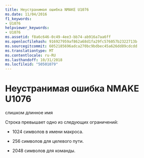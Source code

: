 ```yaml
---
title: Неустранимая ошибка NMAKE U1076
ms.date: 11/04/2016
f1_keywords:
- U1076
helpviewer_keywords:
- U1076
ms.assetid: f8a6c646-0c49-4ee3-bb74-ab916a7aa6ff
ms.openlocfilehash: 916927959af862a68d1fa29fc576057b2322713b
ms.sourcegitcommit: 6052185696adca270bc9bdbec45a626dd89cdcdd
ms.translationtype: MT
ms.contentlocale: ru-RU
ms.lasthandoff: 10/31/2018
ms.locfileid: "50501079"
---
```

# <a name="nmake-fatal-error-u1076"></a>Неустранимая ошибка NMAKE U1076

слишком длинное имя

Строка превышает одно из следующих ограничений:

- 1024 символов в имени макроса.

- 256 символов для целевого пути.

- 2048 символов для команды.